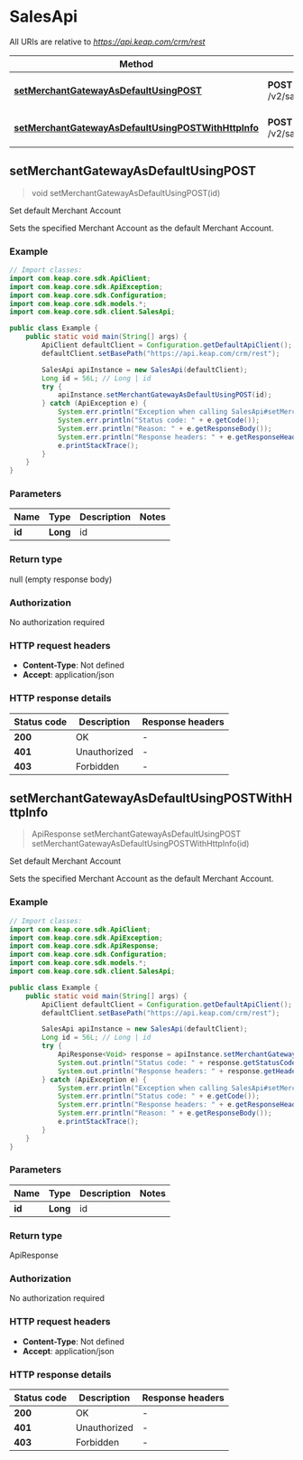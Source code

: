 # SalesApi

All URIs are relative to *https://api.keap.com/crm/rest*

| Method | HTTP request | Description |
|------------- | ------------- | -------------|
| [**setMerchantGatewayAsDefaultUsingPOST**](SalesApi.md#setMerchantGatewayAsDefaultUsingPOST) | **POST** /v2/sales/merchants/{id}:setDefault | Set default Merchant Account |
| [**setMerchantGatewayAsDefaultUsingPOSTWithHttpInfo**](SalesApi.md#setMerchantGatewayAsDefaultUsingPOSTWithHttpInfo) | **POST** /v2/sales/merchants/{id}:setDefault | Set default Merchant Account |



## setMerchantGatewayAsDefaultUsingPOST

> void setMerchantGatewayAsDefaultUsingPOST(id)

Set default Merchant Account

Sets the specified Merchant Account as the default Merchant Account.

### Example

```java
// Import classes:
import com.keap.core.sdk.ApiClient;
import com.keap.core.sdk.ApiException;
import com.keap.core.sdk.Configuration;
import com.keap.core.sdk.models.*;
import com.keap.core.sdk.client.SalesApi;

public class Example {
    public static void main(String[] args) {
        ApiClient defaultClient = Configuration.getDefaultApiClient();
        defaultClient.setBasePath("https://api.keap.com/crm/rest");

        SalesApi apiInstance = new SalesApi(defaultClient);
        Long id = 56L; // Long | id
        try {
            apiInstance.setMerchantGatewayAsDefaultUsingPOST(id);
        } catch (ApiException e) {
            System.err.println("Exception when calling SalesApi#setMerchantGatewayAsDefaultUsingPOST");
            System.err.println("Status code: " + e.getCode());
            System.err.println("Reason: " + e.getResponseBody());
            System.err.println("Response headers: " + e.getResponseHeaders());
            e.printStackTrace();
        }
    }
}
```

### Parameters


| Name | Type | Description  | Notes |
|------------- | ------------- | ------------- | -------------|
| **id** | **Long**| id | |

### Return type


null (empty response body)

### Authorization

No authorization required

### HTTP request headers

- **Content-Type**: Not defined
- **Accept**: application/json

### HTTP response details
| Status code | Description | Response headers |
|-------------|-------------|------------------|
| **200** | OK |  -  |
| **401** | Unauthorized |  -  |
| **403** | Forbidden |  -  |

## setMerchantGatewayAsDefaultUsingPOSTWithHttpInfo

> ApiResponse<Void> setMerchantGatewayAsDefaultUsingPOST setMerchantGatewayAsDefaultUsingPOSTWithHttpInfo(id)

Set default Merchant Account

Sets the specified Merchant Account as the default Merchant Account.

### Example

```java
// Import classes:
import com.keap.core.sdk.ApiClient;
import com.keap.core.sdk.ApiException;
import com.keap.core.sdk.ApiResponse;
import com.keap.core.sdk.Configuration;
import com.keap.core.sdk.models.*;
import com.keap.core.sdk.client.SalesApi;

public class Example {
    public static void main(String[] args) {
        ApiClient defaultClient = Configuration.getDefaultApiClient();
        defaultClient.setBasePath("https://api.keap.com/crm/rest");

        SalesApi apiInstance = new SalesApi(defaultClient);
        Long id = 56L; // Long | id
        try {
            ApiResponse<Void> response = apiInstance.setMerchantGatewayAsDefaultUsingPOSTWithHttpInfo(id);
            System.out.println("Status code: " + response.getStatusCode());
            System.out.println("Response headers: " + response.getHeaders());
        } catch (ApiException e) {
            System.err.println("Exception when calling SalesApi#setMerchantGatewayAsDefaultUsingPOST");
            System.err.println("Status code: " + e.getCode());
            System.err.println("Response headers: " + e.getResponseHeaders());
            System.err.println("Reason: " + e.getResponseBody());
            e.printStackTrace();
        }
    }
}
```

### Parameters


| Name | Type | Description  | Notes |
|------------- | ------------- | ------------- | -------------|
| **id** | **Long**| id | |

### Return type


ApiResponse<Void>

### Authorization

No authorization required

### HTTP request headers

- **Content-Type**: Not defined
- **Accept**: application/json

### HTTP response details
| Status code | Description | Response headers |
|-------------|-------------|------------------|
| **200** | OK |  -  |
| **401** | Unauthorized |  -  |
| **403** | Forbidden |  -  |

